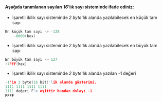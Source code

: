 #### Aşağıda tanımlanan sayıları _16_'lık sayı sisteminde ifade ediniz:

* İşaretli ikilik sayı sisteminde _2 byte_'lık alanda yazılabilecek en küçük tam sayı
```C
En küçük tam sayı -> -128
    -8000(hex)
```
* İşaretli ikilik sayı sisteminde _2 byte_'lık alanda yazılabilecek en büyük tam sayı
```C
En büyük tam sayı -> 127
+7FFF(hex)
```
* İşaretli ikilik sayı sisteminde _2 byte_'lık alanda yazılan -1 değeri
```C
-1'in 2 byte(16 bit)'lik alanda gösterimi.
1111 1111 1111 1111
1111 değeri F'e eşittir bundan dolayı -1
FFFF
```
